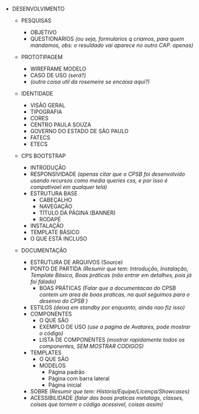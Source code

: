- DESENVOLVIMENTO
	
	- PESQUISAS
		- OBJETIVO
		- QUESTIONARIOS *(ou seja, formularios q criamos, para quem mandamos, obs: o resuldado vai aparece no outro CAP. apenas)*

	- PROTOTIPAGEM
		- WIREFRAME MODELO
		- CASO DE USO *(será?)*
		- *(outra coisa util da rosemeire se encaixa aqui?)*

	- IDENTIDADE
		- VISÃO GERAL
		- TIPOGRAFIA
		- CORES
		- CENTRO PAULA SOUZA
		- GOVERNO DO ESTADO DE SÃO PAULO
		- FATECS
		- ETECS

	- CPS BOOTSTRAP
		- INTRODUÇÃO
		- RESPONSIVIDADE *(apenas citar que o CPSB foi desenvolvido usando recursos como media queries css, e por isso é compativael em qualquer tela)*		
		- ESTRUTURA BASE
			- CABEÇALHO
			- NAVEGAÇÃO
			- TÍTULO DA PÁGINA (BANNER)
			- RODAPÉ
		- INSTALAÇÃO
		- TEMPLATE BÁSICO
		- O QUE ESTÁ INCLUSO

	- DOCUMENTAÇÃO
		- ESTRUTURA DE ARQUIVOS (Source)		
		- PONTO DE PARTIDA *(Resumir que tem: Introdução, Instalação, Template Básico, Boas práticas (não entrar em detalhes, pois já foi falado)*
			- BOAS PRÁTICAS *(Falar que a documentacao do CPSB contem um area de boas praticas, na qual seguimos para o desenvo do CPSB )* 
		- ESTILOS *(deixa em standby por enquanto, ainda nao fiz isso)*
		- COMPONENTES
			- O QUE SÃO			
			- EXEMPLO DE USO *(use a pagina de Avatares, pode mostrar o código)*
			- LISTA DE COMPONENTES *(mostrar rapidamente todos os componentes, SEM MOSTRAR CODIGOS)*
		- TEMPLATES
			- O QUE SÃO
			- MODELOS
				- Página padrão
				- Página com barra lateral
				- Página inicial
		- SOBRE	*(Resumir que tem: História/Equipe/Licença/Showcases)*
		- ACESSIBILIDADE *(falar das boas praticas metatags, classes, coisas que tornem o código acessivel, coisas assim)*	

 